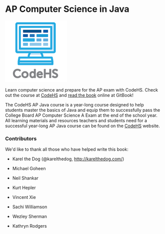 # AP Computer Science in Java

![CodeHS](static/logo_name_small.png "CodeHS")

Learn computer science and prepare for the AP exam with CodeHS. Check out the course at [CodeHS](https://codehs.com/course/info/apjava) and [read the book](https://codehs.gitbooks.io/apjava/content/) online at GitBook!

The CodeHS AP Java course is a year-long course designed to help students master the basics of Java and equip them to successfully pass the College Board AP Computer Science A Exam at the end of the school year. All learning materials and resources teachers and students need for a successful year-long AP Java course can be found on the [CodeHS](https://codehs.com) website.

### Contributors
We'd like to thank all those who have helped write this book:

- Karel the Dog (@karelthedog, http://karelthedog.com/)

- Michael Goheen

- Neil Shankar

- Kurt Hepler

- Vincent Xie

- Sachi Williamson

- Wezley Sherman 
 
- Kathryn Rodgers



